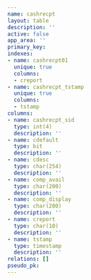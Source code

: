 ```yaml
---
name: cashrecpt
layout: table
description: ''
active: false
app_area: ''
primary_key: 
indexes:
- name: cashrecpt01
  unique: true
  columns:
  - creport
- name: cashrecpt_tstamp
  unique: true
  columns:
  - tstamp
columns:
- name: cashrecpt_sid
  type: int(4)
  description: ''
- name: cdefault
  type: bit
  description: ''
- name: cdesc
  type: char(254)
  description: ''
- name: comp_avail
  type: char(200)
  description: ''
- name: comp_display
  type: char(200)
  description: ''
- name: creport
  type: char(10)
  description: ''
- name: tstamp
  type: timestamp
  description: ''
relations: []
pseudo_pk: 
---
```


